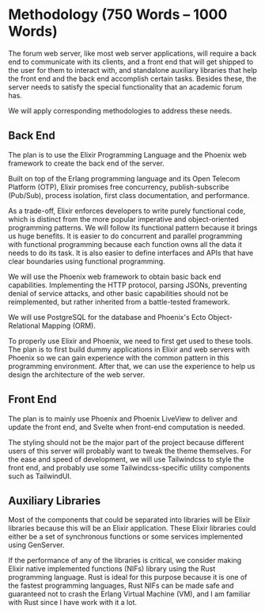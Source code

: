 # Methodology (750 Words – 1000 Words)

<!-- How do you intend to accomplish the project? -->

The forum web server, like most web server applications,
will require a back end to communicate with its clients,
and a front end that will get shipped to the user for them to interact with,
and standalone auxiliary libraries that help the front end and the back end
accomplish certain tasks.
Besides these, the server needs to satisfy the special functionality that
an academic forum has.

We will apply corresponding methodologies to address these needs.

## Back End

The plan is to use the Elixir Programming Language and the Phoenix web framework
to create the back end of the server.

Built on top of the Erlang programming language and its Open Telecom Platform
(OTP),
Elixir promises free concurrency, publish-subscribe (Pub/Sub),
process isolation, first class documentation, and performance.

As a trade-off, Elixir enforces developers to write purely functional code,
which is distinct from the more popular imperative and object-oriented
programming patterns.
We will follow its functional pattern because it brings us huge benefits.
It is easier to do concurrent and parallel programming with functional
programming because each function owns all the data it needs to do its task.
It is also easier to define interfaces and APIs that have clear boundaries
using functional programming.

We will use the Phoenix web framework to obtain basic back end capabilities.
Implementing the HTTP protocol,
parsing JSONs, preventing denial of service attacks,
and other basic capabilities should not be reimplemented,
but rather inherited from a battle-tested framework.
<!-- todo: stuck -->

We will use PostgreSQL for the database and Phoenix's Ecto Object-Relational
Mapping (ORM).

To properly use Elixir and Phoenix,
we need to first get used to these tools.
The plan is to first build dummy applications in Elixir and web servers with
Phoenix so we can gain experience with the common pattern in this programming
environment.
After that, we can use the experience to help us design the architecture of
the web server.

## Front End

The plan is to mainly use Phoenix and Phoenix LiveView to deliver and update
the front end,
and Svelte when front-end computation is needed.

The styling should not be the major part of the project because different
users of this server will probably want to tweak the theme themselves.
For the ease and speed of development,
we will use Tailwindcss to style the front end,
and probably use some Tailwindcss-specific utility components such as
TailwindUI.

## Auxiliary Libraries

Most of the components that could be separated into libraries will be
Elixir libraries because this will be an Elixir application.
These Elixir libraries could either be a set of synchronous functions
or some services implemented using GenServer.

If the performance of any of the libraries is critical,
we consider making Elixir native implemented functions (NIFs) library using
the Rust programming language.
Rust is ideal for this purpose because it is one of the fastest programming
languages,
Rust NIFs can be made safe and guaranteed not to crash the Erlang Virtual
Machine (VM),
and I am familiar with Rust since I have work with it a lot.
